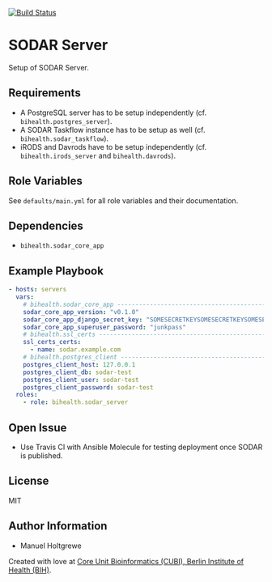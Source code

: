 [![Build Status](https://travis-ci.org/bihealth/ansible-role-sodar-server.svg?branch=master)](https://travis-ci.org/bihealth/ansible-role-sodar-server)

# SODAR Server

Setup of SODAR Server.

## Requirements

- A PostgreSQL server has to be setup independently (cf. `bihealth.postgres_server`).
- A SODAR Taskflow instance has to be setup as well (cf. `bihealth.sodar_taskflow`).
- iRODS and Davrods have to be setup independently (cf. `bihealth.irods_server` and `bihealth.davrods`).

## Role Variables

See `defaults/main.yml` for all role variables and their documentation.

## Dependencies

- `bihealth.sodar_core_app`

## Example Playbook

```yaml
- hosts: servers
  vars:
    # bihealth.sodar_core_app ---------------------------------------------------------------------
    sodar_core_app_version: "v0.1.0"
    sodar_core_app_django_secret_key: "SOMESECRETKEYSOMESECRETKEYSOMESECRETKEYSOMESECRETKEY"
    sodar_core_app_superuser_password: "junkpass"
    # bihealth.ssl_certs --------------------------------------------------------------------------
    ssl_certs_certs:
      - name: sodar.example.com
    # bihealth.postgres_client --------------------------------------------------------------------
    postgres_client_host: 127.0.0.1
    postgres_client_db: sodar-test
    postgres_client_user: sodar-test
    postgres_client_password: sodar-test
  roles:
    - role: bihealth.sodar_server
```

## Open Issue

- Use Travis CI with Ansible Molecule for testing deployment once SODAR is published.

## License

MIT

## Author Information

- Manuel Holtgrewe

Created with love at [Core Unit Bioinformatics (CUBI), Berlin Institute of Health (BIH)](https://www.cubi.bihealth.org).
